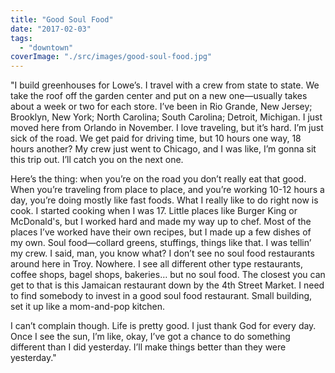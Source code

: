 ```yaml
---
title: "Good Soul Food"
date: "2017-02-03"
tags: 
  - "downtown"
coverImage: "./src/images/good-soul-food.jpg"
---
```


"I build greenhouses for Lowe’s. I travel with a crew from state to state. We take the roof off the garden center and put on a new one—usually takes about a week or two for each store. I’ve been in Rio Grande, New Jersey; Brooklyn, New York; North Carolina; South Carolina; Detroit, Michigan. I just moved here from Orlando in November. I love traveling, but it’s hard. I’m just sick of the road. We get paid for driving time, but 10 hours one way, 18 hours another? My crew just went to Chicago, and I was like, I’m gonna sit this trip out. I’ll catch you on the next one.

Here’s the thing: when you’re on the road you don’t really eat that good. When you’re traveling from place to place, and you’re working 10-12 hours a day, you’re doing mostly like fast foods. What I really like to do right now is cook. I started cooking when I was 17. Little places like Burger King or McDonald's, but I worked hard and made my way up to chef. Most of the places I’ve worked have their own recipes, but I made up a few dishes of my own. Soul food—collard greens, stuffings, things like that. I was tellin’ my crew. I said, man, you know what? I don’t see no soul food restaurants around here in Troy. Nowhere. I see all different other type restaurants, coffee shops, bagel shops, bakeries… but no soul food. The closest you can get to that is this Jamaican restaurant down by the 4th Street Market. I need to find somebody to invest in a good soul food restaurant. Small building, set it up like a mom-and-pop kitchen.

I can’t complain though. Life is pretty good. I just thank God for every day. Once I see the sun, I’m like, okay, I’ve got a chance to do something different than I did yesterday. I’ll make things better than they were yesterday."

